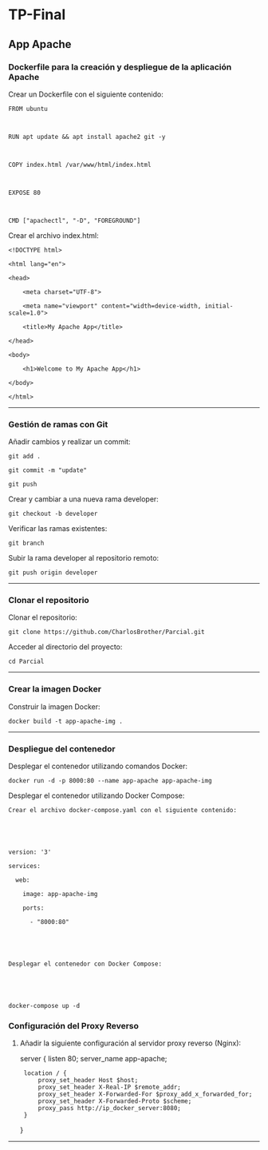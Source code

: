 # TP-Final

## App Apache ##   

### Dockerfile para la creación y despliegue de la aplicación Apache 

 
Crear un Dockerfile con el siguiente contenido: 

  

     

    FROM ubuntu 

  

    RUN apt update && apt install apache2 git -y 

  

    COPY index.html /var/www/html/index.html 

  

    EXPOSE 80 

  

    CMD ["apachectl", "-D", "FOREGROUND"] 

     

  

Crear el archivo index.html: 

  

     

    <!DOCTYPE html> 

    <html lang="en"> 

    <head> 

        <meta charset="UTF-8"> 

        <meta name="viewport" content="width=device-width, initial-scale=1.0"> 

        <title>My Apache App</title> 

    </head> 

    <body> 

        <h1>Welcome to My Apache App</h1> 

    </body> 

    </html> 

     

  

--- 

  

### Gestión de ramas con Git 

  

Añadir cambios y realizar un commit: 

  

     

    git add . 

    git commit -m "update" 

    git push 

     

  

Crear y cambiar a una nueva rama developer: 

  

     

    git checkout -b developer 

     

  

Verificar las ramas existentes: 

  

     

    git branch 

     

  

Subir la rama developer al repositorio remoto: 

  

     

    git push origin developer 

     

  

--- 

  

### Clonar el repositorio 

  

Clonar el repositorio: 

  

     

    git clone https://github.com/CharlosBrother/Parcial.git 

     

  

Acceder al directorio del proyecto: 

  

     

    cd Parcial 

     

  

--- 

  

### Crear la imagen Docker 

  

Construir la imagen Docker: 

  

     

    docker build -t app-apache-img . 

     

   

--- 

  

### Despliegue del contenedor 

  

Desplegar el contenedor utilizando comandos Docker: 

  

     

    docker run -d -p 8000:80 --name app-apache app-apache-img 

     

  

Desplegar el contenedor utilizando Docker Compose: 

  

    Crear el archivo docker-compose.yaml con el siguiente contenido: 

  

     

    version: '3' 

    services: 

      web: 

        image: app-apache-img 

        ports: 

          - "8000:80" 

     

  

    Desplegar el contenedor con Docker Compose: 

  

     

    docker-compose up -d 

     
### Configuración del Proxy Reverso

1. Añadir la siguiente configuración al servidor proxy reverso (Nginx):

    
    server {
        listen 80;
        server_name app-apache;

        location / {
            proxy_set_header Host $host;
            proxy_set_header X-Real-IP $remote_addr;
            proxy_set_header X-Forwarded-For $proxy_add_x_forwarded_for;
            proxy_set_header X-Forwarded-Proto $scheme;
            proxy_pass http://ip_docker_server:8080;
        }
    }
    

---
